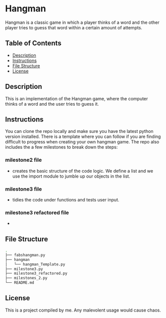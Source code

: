 # Hangman
Hangman is a classic game in which a player thinks of a word and the other player tries to guess that word within a certain amount of attempts.

## Table of Contents
- [Description](#description)
- [Instructions](#instructions)
- [File Structure](#file-structure)
- [License](#license)

## Description

This is an implementation of the Hangman game, where the computer thinks of a word and the user tries to guess it.

## Instructions

You can clone the repo locally and make sure you have the latest python version installed. There is a template where you can follow if you are finding difficult to progress when creating your own hangman game. The repo also includes the a few milestones to break down the steps:

### milestone2 file

- creates the basic structure of the code logic.
We define a list and we use the import module to jumble up our objects in the list.

### milestone3 file

- tidies the code under functions and tests user input.

### milestone3 refactored file

- 


## File Structure
```bash
.
├── fabshangman.py
├── hangman
│   └── hangman_Template.py
├── milestone3.py
├── milestone3_refactored.py
├── milestones_2.py
└── README.md

```

## License

This is a project compiled by me. Any malevolent usage would cause chaos.


